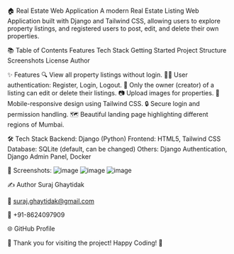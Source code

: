 🏠 Real Estate Web Application
A modern Real Estate Listing Web Application built with Django and Tailwind CSS, allowing users to explore property listings, and registered users to post, edit, and delete their own properties.

📚 Table of Contents
Features
Tech Stack
Getting Started
Project Structure
Screenshots
License
Author

✨ Features
🔍 View all property listings without login.
🧑‍💼 User authentication: Register, Login, Logout.
📝 Only the owner (creator) of a listing can edit or delete their listings.
📷 Upload images for properties.
📱 Mobile-responsive design using Tailwind CSS.
🔒 Secure login and permission handling.
🗺️ Beautiful landing page highlighting different regions of Mumbai.

🛠️ Tech Stack
Backend: Django (Python)
Frontend: HTML5, Tailwind CSS
Database: SQLite (default, can be changed)
Others: Django Authentication, Django Admin Panel, Docker

📸 Screenshots:
![image](https://github.com/user-attachments/assets/88afe489-0224-4a53-8143-9e6eee781694)
![image](https://github.com/user-attachments/assets/9703d6e5-040b-4350-9317-f711aeabcf58)
![image](https://github.com/user-attachments/assets/de35cf76-d7a3-4261-96f9-189a7d79a363)


✍️ Author
Suraj Ghaytidak

📧 suraj.ghaytidak@gmail.com

📱 +91-8624097909

🌐 GitHub Profile

🎉 Thank you for visiting the project! Happy Coding! 🎯




